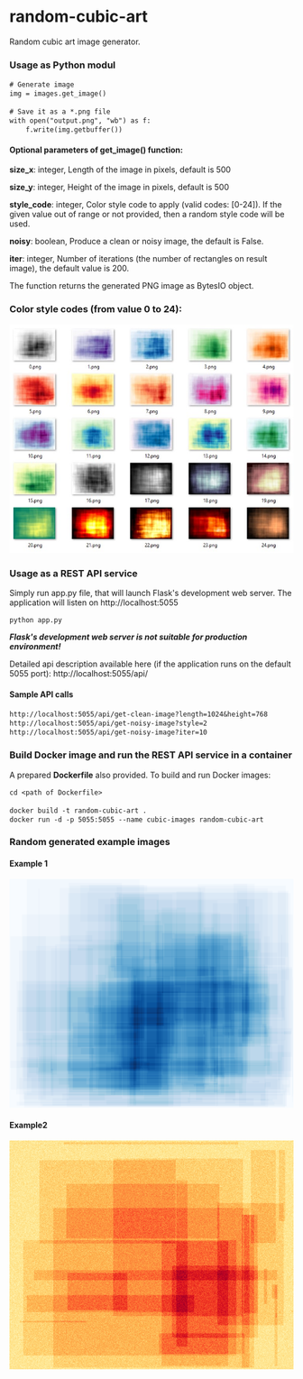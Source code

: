 # random-cubic-art
Random cubic art image generator.

### Usage as Python modul
```
# Generate image
img = images.get_image()

# Save it as a *.png file
with open("output.png", "wb") as f:
    f.write(img.getbuffer())
```

#### Optional parameters of get_image() function:

**size_x**: integer,
    Length of the image in pixels, default is 500

**size_y**: integer,
    Height of the image in pixels, default is 500

**style_code**: integer,
    Color style code to apply (valid codes: [0-24]).
    If the given value out of range or not provided, then a random style code will be used.

**noisy**: boolean,
    Produce a clean or noisy image, the default is False.

**iter**: integer,
    Number of iterations (the number of rectangles on result image), the default value is 200.

The function returns the generated PNG image as BytesIO object.

### Color style codes (from value 0 to 24):
![Image style codes](example_images/image_styles.jpg)


### Usage as a REST API service
Simply run app.py file, that will launch Flask's development web server. 
The application will listen on http://localhost:5055
```
python app.py
```
***Flask's development web server is not suitable for production environment!***

Detailed api description available here (if the application runs on the default 5055 port):
http://localhost:5055/api/

#### Sample API calls

```
http://localhost:5055/api/get-clean-image?length=1024&height=768
http://localhost:5055/api/get-noisy-image?style=2
http://localhost:5055/api/get-noisy-image?iter=10
```

### Build Docker image and run the REST API service in a container
A prepared **Dockerfile** also provided. To build and run Docker images:

```
cd <path of Dockerfile>

docker build -t random-cubic-art .
docker run -d -p 5055:5055 --name cubic-images random-cubic-art
```

### Random generated example images
#### Example 1
![Example 1](example_images/example1.png)

#### Example2
![Example 2](example_images/example2.png)
